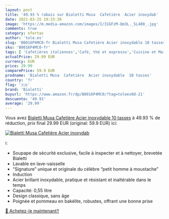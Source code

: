 ```yaml
---
layout: post
title: '49.93 % rabais sur Bialetti Musa  Cafetière  Acier inoxydab'
date: 2021-03-25 19:33:30
image: 'https://m.media-amazon.com/images/I/31GFzM-Qm3L._SL400_.jpg'
comments: true
category: ofertas
author: 'tole.es'
slug: 'B0016P4MC0-fr Bialetti Musa Cafetière Acier inoxydable 10 tasses'
sku: 'B0016P4MC0-fr'
tags: [ 'Cafetières italiennes','Café, thé et expresso','Cuisine et Maison','bialetti', ]
actualPrice: 29.99 EUR
currency: EUR
price: 29.99
comparePrice: 59.9 EUR
prodname: 'Bialetti Musa  Cafetière  Acier inoxydable  10 tasses'
country: 'fr'
flag: '🇫🇷'
brand: 'Bialetti'
buyurl: 'https://www.amazon.fr/dp/B0016P4MC0/?tag=tolees0d-21'
descuento: '49.93'
average: '29.99'
---
```


Vous avez [Bialetti Musa  Cafetière  Acier inoxydable  10 tasses](https://www.amazon.fr/dp/B0016P4MC0/?tag=tolees0d-21)  à  49.93 % de réduction, prix final  29.99 EUR (original: 59.9 EUR) ici:

[![Bialetti Musa  Cafetière  Acier inoxydab](https://m.media-amazon.com/images/I/31GFzM-Qm3L._SL400_.jpg)](https://www.amazon.fr/dp/B0016P4MC0/?tag=tolees0d-21)

ℹ️:

- Soupape de sécurité exclusive, facile à inspecter et à nettoyer, brevetée Bialetti
- Lavable en lave-vaisselle
- “Signature” unique et originale du célèbre “petit homme à moustache”
- Induction
- Acier brillant inoxydable, pratique et résistant et inaltérable dans le temps
- Capacité: 0,55 litre
- Design classique, sans âge
- Poignée et pommeau en bakélite, robustes, offrant une bonne prise

[🛒 Achetez-le maintenant!!](https://www.amazon.fr/dp/B0016P4MC0/?tag=tolees0d-21)
